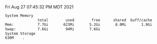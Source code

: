 Fri Aug 27 07:45:32 PM MDT 2021
```bash
System Memory
               total        used        free      shared  buff/cache   available
Mem:           7.7Gi       623Mi       5.2Gi       8.0Mi       1.9Gi       6.7Gi
Swap:          7.6Gi        94Mi       7.6Gi
System Storage
636M	.
```
```bash
